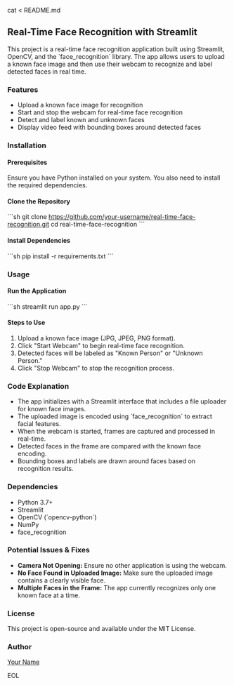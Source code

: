 cat <<EOL > README.md
## Real-Time Face Recognition with Streamlit

This project is a real-time face recognition application built using Streamlit, OpenCV, and the \`face_recognition\` library. The app allows users to upload a known face image and then use their webcam to recognize and label detected faces in real time.

### Features
- Upload a known face image for recognition
- Start and stop the webcam for real-time face recognition
- Detect and label known and unknown faces
- Display video feed with bounding boxes around detected faces

### Installation

#### Prerequisites
Ensure you have Python installed on your system. You also need to install the required dependencies.

#### Clone the Repository
\`\`\`sh
git clone https://github.com/your-username/real-time-face-recognition.git
cd real-time-face-recognition
\`\`\`

#### Install Dependencies
\`\`\`sh
pip install -r requirements.txt
\`\`\`

### Usage

#### Run the Application
\`\`\`sh
streamlit run app.py
\`\`\`

#### Steps to Use
1. Upload a known face image (JPG, JPEG, PNG format).
2. Click "Start Webcam" to begin real-time face recognition.
3. Detected faces will be labeled as "Known Person" or "Unknown Person."
4. Click "Stop Webcam" to stop the recognition process.

### Code Explanation
- The app initializes with a Streamlit interface that includes a file uploader for known face images.
- The uploaded image is encoded using \`face_recognition\` to extract facial features.
- When the webcam is started, frames are captured and processed in real-time.
- Detected faces in the frame are compared with the known face encoding.
- Bounding boxes and labels are drawn around faces based on recognition results.

### Dependencies
- Python 3.7+
- Streamlit
- OpenCV (\`opencv-python\`)
- NumPy
- face_recognition

### Potential Issues & Fixes
- **Camera Not Opening:** Ensure no other application is using the webcam.
- **No Face Found in Uploaded Image:** Make sure the uploaded image contains a clearly visible face.
- **Multiple Faces in the Frame:** The app currently recognizes only one known face at a time.

### License
This project is open-source and available under the MIT License.

### Author
[Your Name](https://github.com/biradarkiran18)

EOL
